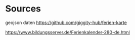 # Sources
geojson daten https://github.com/giggity-hub/ferien-karte

https://www.bildungsserver.de/Ferienkalender-280-de.html